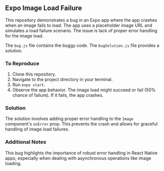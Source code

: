 ## Expo Image Load Failure

This repository demonstrates a bug in an Expo app where the app crashes when an image fails to load. The app uses a placeholder image URL and simulates a load failure scenario.  The issue is lack of proper error handling for the image load.

The `bug.js` file contains the buggy code. The `bugSolution.js` file provides a solution.

### To Reproduce

1. Clone this repository.
2. Navigate to the project directory in your terminal.
3. Run `expo start`.
4. Observe the app behavior.  The image load might succeed or fail (50% chance of failure). If it fails, the app crashes.

### Solution

The solution involves adding proper error handling to the `Image` component's `onError` prop. This prevents the crash and allows for graceful handling of image load failures.

### Additional Notes

This bug highlights the importance of robust error handling in React Native apps, especially when dealing with asynchronous operations like image loading.
